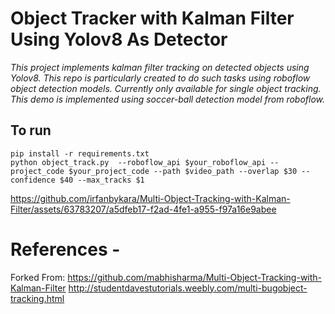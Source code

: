 # Object Tracker with Kalman Filter Using Yolov8 As Detector

*This project implements kalman filter tracking on detected objects using Yolov8. This repo is particularly created to do such tasks using roboflow object detection models. Currently only available for single object tracking. This demo is implemented using soccer-ball detection model from roboflow.*

## To run

```
pip install -r requirements.txt
python object_track.py  --roboflow_api $your_roboflow_api --project_code $your_project_code --path $video_path --overlap $30 --confidence $40 --max_tracks $1
```



https://github.com/irfanbykara/Multi-Object-Tracking-with-Kalman-Filter/assets/63783207/a5dfeb17-f2ad-4fe1-a955-f97a16e9abee



# References -
Forked From: https://github.com/mabhisharma/Multi-Object-Tracking-with-Kalman-Filter
http://studentdavestutorials.weebly.com/multi-bugobject-tracking.html
